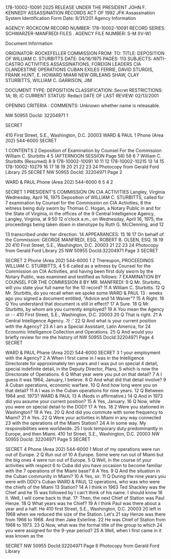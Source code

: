 178-10002-10091 2025 RELEASE UNDER THE PRESIDENT JOHN F. KENNEDY ASSASSINATION RECORDS ACT OF 1992
JFK Assassination System
Identification Form Date: 8/31/201
Agency Information

AGENCY: ROCKCOM
RECORD NUMBER: 178-10002-10091
RECORD SERIES: SCHWARZER-MANFREDI FILES
. AGENCY FILE NUMBER: S-M (IV-W)

Document Information

ORIGINATOR: ROCKEFELLER COMMISSION
FROM:
ΤΟ:
TITLE: DEPOSITION OF WILLIAM C. STURBITTS
DATE: 04/16/1975
PAGES: 113
SUBJECTS: ANTI-CASTRO ACTIVITIES
ASSASSINATIONS, FOREIGN LEADERS
CIA
CLANDESTINE OPERATIONS
CUBAN EXILES
FERRIE, DAVID
STURGIS, FRANK
HUNT, E. HOWARD
MIAMI
NEW ORLEANS
SHAW, CLAY
STURBITTS, WILLIAM C.
GARRISON, JIM

DOCUMENT TYPE: DEPOSITION
CLASSIFICATION: Secret
RESTRICTIONS: 1A; IB; IC
CURRENT STATUS: Redact
DATE OF LAST REVIEW: 02/13/2001

OPENING CRITERIA :
COMMENTS: Unknown whether name is releasable.

NW 50955 DocId: 32204971 1

SECRET

410 First Street, S.E., Washington, D.C. 20003
WARD & PAUL
1 Phone (Area 202) 544-6000
SECRET

1 CONTENTS
2 Deposition of Examination by Counsel
For the Commission
William C. Sturbitts
4
5 (AFTERNOON SESSION Page 58) 58
6
7 William C. Sturbitts (Resumed)
8
9 178-10002-10091
10
11
12 178-10002-10215
13
14
15 178-10002-10279
16
17
18
19
20
21
22
23
24 Photocopy from
Gerald Ford Library
25
SECRET
NW 50955 DocId: 32204971 Page 2

WARD & PAUL
Phone (Area 202) 544-6000
6
5
4
2

SECRET 1
PRESIDENT'S COMMISSION
ON CIA ACTIVITIES
Langley, Virginia
Wednesday, April 16, 1975
Deposition of WILLIAM C. STURBITTS, called for
7
examination by Counsel for the Commission on CIA Activities,
8 the witness being duly sworn by Thomas C. Hogan, a Notary
Public in and for the State of Virginia, in the offices of the
9
Central Intelligence Agency, Langley, Virginia, at 9:50
12 o'clock a.m., on Wednesday, April 16, 1975, the proceedings
being taken down in stenotype by Ruth G. McClenning, and
12
>
13 transcribed under her direction.
14 APPEARANCES:
15
16
17
On behalf of the Commission:
GEORGE MANFREDI, ESQ.,
ROBERT B. OLSEN, ESQ.
18
19
20
410 First Street, S.E., Washington, D.C. 20003
21
22
23
24 Photocopy from
Gerald Ford Library
25
NW 50955 DocId:32204971 Page 3 SECRET

SECRET 2
Phone (Area 202) 544-6000
1
2
Thereupon,
PROCEEDINGS
WILLIAM C. STURBITTS,
4
5
6
called as a witness by Counsel for the Commission on CIA
Activities, and having been first duly sworn by the Notary
Public, was examined and testified as follows:
7 EXAMINATION BY COUNSEL FOR THE COMMISSION
8 BY MR. MANFREDI:
9 Q Mr. Sturbitts, will you state your full name for the
10 record?
11 A William C. Sturbitts.
12 Q Mr. Sturbitts, do you recall when we spoke some
WARD & PAUL
13 : weeks ago you signed a document entitled, "Advice and
14 Waiver"?
15 A Right.
16 Q You understand that document is still in effect?
17 A Sure.
18 Q Mr. Sturbitts, by whom are you currently employed?
19 A You mean the Agency or --
410 First Street, S.E., Washington, D.C. 20003
20 Q That is right.
21 A Central Intelligence Agency.
가
:'
22 Q And what is your current position with the Agency?
23 A I am a Special Assistant, Latin America, for
24 Economic Intelligence Collection and Operations.
25 Q And would you briefly review for me the history of
NW 50955 DocId:32204971 Page 4 SECRET

WARD & PAUL
Phane (Area 202) 544-6000
SECRET
3
1 your employment with the Agency?
2 A When I first came in I was in the Intelligence
Directorate for approximately ten years and I was put on special
4 detail, special indefinite detail, in the Deputy Director, Plans,
5 which is now the Directorate of Operations.
6 Q What year were you put on that detail?
7 A I guess it was 1964, January, I believe.
8 Ω And what did that detail involve?
9 A Cuban operations, economic warfare.
10 Q And how long were you on that detail?
11 A I was in the Cuban operations for nine years.
12 Q Between 1964 and. 1973?
WARD & PAUL
13 A (Nods in affirmative.)
14 Q And in 1973 did you assume your current position?
15 A Yes, January.
16 Q Now, while you were on special detail to the DOD?
17 A Yes.
18 2 Were you stationed in Washington?
19 A Yes.
20 Q And did you commute with some frequency to Miami?
21 A Yes.
22 Q Were your activities in Miami in any way connected
23 with the operations of the Miami Station?
24 A In some way. My responsibilities were worldwide.
25 I took temporary duty predominantly in Europe, and then Miami.
410 1st Street, S.E., Washington, D.C. 20003
NW 50955 DocId: 32204971 Page 5 SECRET

SECRET 4
Phone (Area 202) 544-6000
1 Most of my operations were run out of Europe.
2 Q Run out of
10 A Europe. Some were run out of Miami but the big ones
4 were run out of Europe.
5 Q Well, in the course of your activities with respect
6 to Cuba did you have occasion to become familiar with the
7 operations of the Miami base?
8 A Yes.
9 Q And the situation in the Cuban community in Miami?
10 A Yes, sir.
11 Q During the nine years you were with DDO's Cuban
WARD & PAUL
12 operations, who was who were the chiefs of the Miami
13 Station?
14 A I think in 1963 Ted Shackley was the Chief and he
15 was followed by I can't think of his name. I should know
16 it. Well, I will come back to that.
17: Then, the next Chief of Station was Paul Henze.
18 Q What years was he Chief?
19 A I think Paul was there about a year and a half. He
410 first Street, S.E., Washington, D.C. 20003
20 left in 1968 when we reduced the size of the Station. Let's
21 say Henze was there from 1966 to 1968. And then Jake Esterline.
22 He was Chief of Station from 1968 to 1973.
23 Q Now, what was the formal title of the group to which
24 you were assigned for the 9-year period?
25 A Well, when I first came in it was known as the

SECRET
NW 50955 DocId:32204971 Page 6 Photocopy from
Gerald Ford Library
